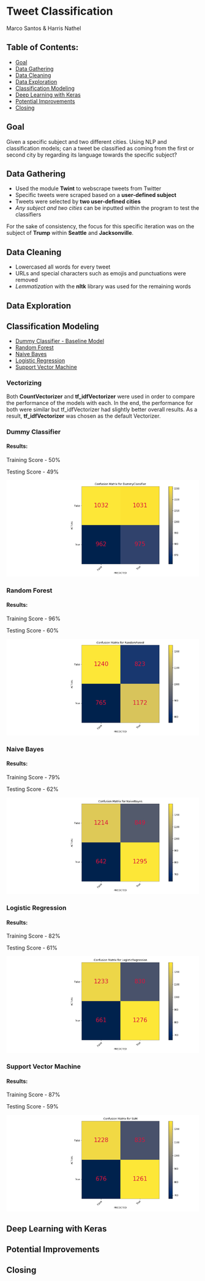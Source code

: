 # Tweet Classification
Marco Santos & Harris Nathel

## Table of Contents:
* [Goal](#Goal)
* [Data Gathering](#Data-Gathering)
* [Data Cleaning](#Data-Cleaning)
* [Data Exploration](#Data-Exploration)
* [Classification Modeling](#Classification-Modeling)
* [Deep Learning with Keras](#Deep-Learning-with-Keras)
* [Potential Improvements](#Potential-Improvements)
* [Closing](#Closing)

## Goal
Given a specific subject and two different cities. Using NLP and classification models; can a tweet be classified as coming from the first or second city by regarding its language towards the specific subject?


## Data Gathering
- Used the module **Twint** to webscrape tweets from Twitter
- Specific tweets were scraped based on a **user-defined subject**
- Tweets were selected by **two user-defined cities**
- _Any subject and two cities_ can be inputted within the program to test the classifiers

For the sake of consistency, the focus for this specific iteration was on the subject of **Trump** within **Seattle** and **Jacksonville**.

## Data Cleaning
- Lowercased all words for every tweet
- URLs and special characters such as emojis and punctuations were removed
- *Lemmatization* with the **nltk** library was used for the remaining words

## Data Exploration

## Classification Modeling
* [Dummy Classifier - Baseline Model](#Dummy-Classifier)
* [Random Forest](#Random-Forest)
* [Naive Bayes](#Naive-Bayes)
* [Logistic Regression](#Logistic-Regression)
* [Support Vector Machine](#Support-Vector-Machine)

### Vectorizing
Both **CountVectorizer** and **tf_idfVectorizer** were used in order to compare the performance of the models with each. In the end, the performance for both were similar but tf_idfVectorizer had slightly better overall results. As a result, **tf_idfVectorizer** was chosen as the default Vectorizer.

### Dummy Classifier
#### Results:
Training Score - 50%

Testing Score - 49%

![](Images/dumconmat.png)

### Random Forest
#### Results:
Training Score - 96%

Testing Score - 60%

![](Images/rfconmat.png)

### Naive Bayes
#### Results:
Training Score - 79%

Testing Score - 62%

![](Images/nbconmat.png)

### Logistic Regression
#### Results:
Training Score - 82%

Testing Score - 61%

![](Images/lrconmat.png)

### Support Vector Machine
#### Results:
Training Score - 87%

Testing Score - 59%

![](Images/svmconmat.png)

## Deep Learning with Keras

## Potential Improvements

## Closing


